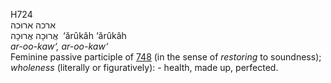 <body>
  <p>H724<br>  ארכה    ארוּכה  <br> אֲרוּכָה  אֲרוּכָה  ‎  ‘ărûkâh  ‘ărûkâh  <br><i>ar-oo-kaw‘,</i> <i>ar-oo-kaw‘ </i><br>Feminine passive participle of <a href="h0748.htm">748</a> (in the sense of <i>restoring</i> to soundness); <i>wholeness</i> (literally or figuratively): - health, made up, perfected.<br></p>
 </body>